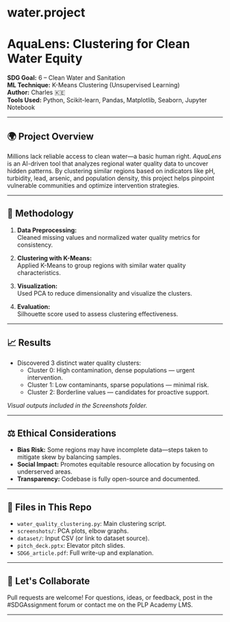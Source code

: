 # water.project
# AquaLens: Clustering for Clean Water Equity

**SDG Goal:** 6 – Clean Water and Sanitation  
**ML Technique:** K-Means Clustering (Unsupervised Learning)  
**Author:** Charles 🇰🇪  
**Tools Used:** Python, Scikit-learn, Pandas, Matplotlib, Seaborn, Jupyter Notebook

---

## 🌍 Project Overview

Millions lack reliable access to clean water—a basic human right. *AquaLens* is an AI-driven tool that analyzes regional water quality data to uncover hidden patterns. By clustering similar regions based on indicators like pH, turbidity, lead, arsenic, and population density, this project helps pinpoint vulnerable communities and optimize intervention strategies.

---

## 🧠 Methodology

1. **Data Preprocessing:**  
   Cleaned missing values and normalized water quality metrics for consistency.

2. **Clustering with K-Means:**  
   Applied K-Means to group regions with similar water quality characteristics.

3. **Visualization:**  
   Used PCA to reduce dimensionality and visualize the clusters.

4. **Evaluation:**  
   Silhouette score used to assess clustering effectiveness.

---

## 📈 Results

- Discovered 3 distinct water quality clusters:
  - Cluster 0: High contamination, dense populations — urgent intervention.
  - Cluster 1: Low contaminants, sparse populations — minimal risk.
  - Cluster 2: Borderline values — candidates for proactive support.

*Visual outputs included in the Screenshots folder.*

---

## ⚖️ Ethical Considerations

- **Bias Risk:** Some regions may have incomplete data—steps taken to mitigate skew by balancing samples.
- **Social Impact:** Promotes equitable resource allocation by focusing on underserved areas.
- **Transparency:** Codebase is fully open-source and documented.

---

## 📂 Files in This Repo

- `water_quality_clustering.py`: Main clustering script.
- `screenshots/`: PCA plots, elbow graphs.
- `dataset/`: Input CSV (or link to dataset source).
- `pitch_deck.pptx`: Elevator pitch slides.
- `SDG6_article.pdf`: Full write-up and explanation.

---

## 💬 Let's Collaborate

Pull requests are welcome! For questions, ideas, or feedback, post in the #SDGAssignment forum or contact me on the PLP Academy LMS.

---
